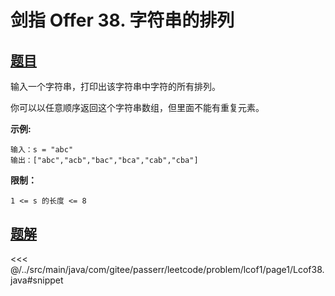 # 剑指 Offer 38. 字符串的排列

## [题目](https://leetcode.cn/problems/zi-fu-chuan-de-pai-lie-lcof/)
输入一个字符串，打印出该字符串中字符的所有排列。

你可以以任意顺序返回这个字符串数组，但里面不能有重复元素。

**示例:**

```
输入：s = "abc"
输出：["abc","acb","bac","bca","cab","cba"]
```

**限制：**

`1 <= s 的长度 <= 8`


## [题解](https://github.com/PasseRR/JavaLeetCode/blob/master/src/main/java/com/gitee/passerr/leetcode/problem/lcof1/page1/Lcof38.java)

<<< @/../src/main/java/com/gitee/passerr/leetcode/problem/lcof1/page1/Lcof38.java#snippet
